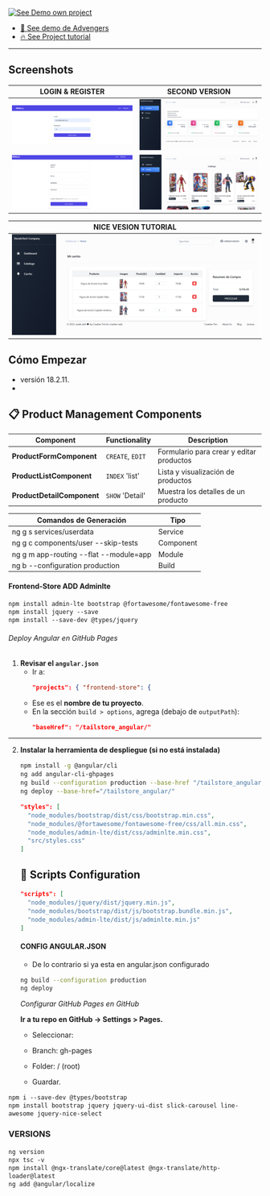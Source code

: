 [![See Demo own project](https://img.shields.io/badge/-Ver%20Demo-informational?style=flat&logo=github&link=https://jose-daniel-g.github.io/tailstore_angular/)](https://jose-daniel-g.github.io/tailstore_angular/)

- [🚀 See demo de Advengers](https://jose-daniel-g.github.io/AngularAdvengers/)
- [🔥  See Project tutorial](https://jose-daniel-g.github.io/frontend-store/inicio)
---

## Screenshots
| LOGIN & REGISTER                                        | SECOND VERSION                                         |
| ---------------------------------------------------- | ------------------------------------------------------ |
| ![log](images/log.png) | ![dash](images/dash.png) |
| ![reg](images/reg.png)          | ![dash1](images/dash1.png)           |

| NICE VESION TUTORIAL          |
| ----------------------------- |
| ![dash3](images/dash3.png) |


## Cómo Empezar
- versión 18.2.11.  
-
## 📋 Product Management Components

| Component                  | Functionality    | Description                              |
| -------------------------- | ---------------- | ---------------------------------------- |
| **ProductFormComponent**   | `CREATE`, `EDIT` | Formulario para crear y editar productos |
| **ProductListComponent**   | `INDEX` 'list'   | Lista y visualización de productos       |
| **ProductDetailComponent** | `SHOW` 'Detail'  | Muestra los detalles de un producto      |

| Comandos de Generación                 | Tipo      |
| -------------------------------------- | --------- |
| ng g s services/userdata               | Service   |
| ng g c components/user --skip-tests    | Component |
| ng g m app-routing --flat --module=app | Module    |
| ng b   --configuration production      | Build     |

#### Frontend-Store ADD Adminlte
```
npm install admin-lte bootstrap @fortawesome/fontawesome-free
npm install jquery --save
npm install --save-dev @types/jquery
```
###### Deploy Angular en GitHub Pages

1. **Revisar el `angular.json`**  
   - Ir a:  
     ```json
     "projects": { "frontend-store": {
     ```
   - Ese es el **nombre de tu proyecto**.  
   - En la sección `build > options`, agrega (debajo de `outputPath`):  
     ```json
     "baseHref": "/tailstore_angular/"
     ```
---

2. **Instalar la herramienta de despliegue (si no está instalada)**  
   ```bash
   npm install -g @angular/cli
   ng add angular-cli-ghpages
   ng build --configuration production --base-href "/tailstore_angular/"
   ng deploy --base-href="/tailstore_angular/" 
   ```
    ```json
    "styles": [
      "node_modules/bootstrap/dist/css/bootstrap.min.css",
      "node_modules/@fortawesome/fontawesome-free/css/all.min.css",
      "node_modules/admin-lte/dist/css/adminlte.min.css",
      "src/styles.css"
    ]
    ```

    ## 📜 Scripts Configuration  

    ```json
    "scripts": [
      "node_modules/jquery/dist/jquery.min.js",
      "node_modules/bootstrap/dist/js/bootstrap.bundle.min.js",
      "node_modules/admin-lte/dist/js/adminlte.min.js"
    ]
    ```

   #### CONFIG ANGULAR.JSON
   - De lo contrario si ya esta en angular.json configurado
   ```bash
   ng build --configuration production 
   ng deploy

   ```
   *Configurar GitHub Pages en GitHub*

   **Ir a tu repo en GitHub → Settings > Pages.**

   - Seleccionar:

   - Branch: gh-pages

   - Folder: / (root)

   - Guardar. 
  ```
  npm i --save-dev @types/bootstrap
  npm install bootstrap jquery jquery-ui-dist slick-carousel line-awesome jquery-nice-select
  ```
### VERSIONS 

```
ng version
npx tsc -v
npm install @ngx-translate/core@latest @ngx-translate/http-loader@latest
ng add @angular/localize

``` 
